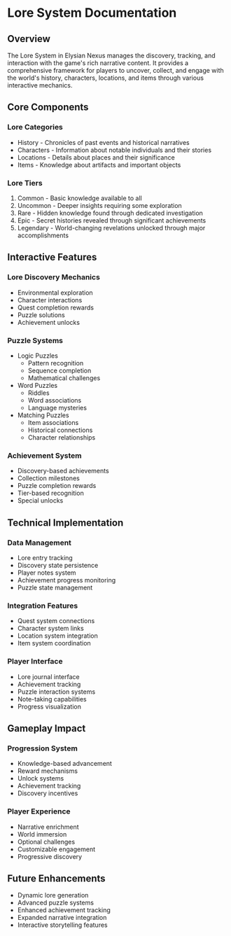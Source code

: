 # Lore System Documentation

## Overview
The Lore System in Elysian Nexus manages the discovery, tracking, and interaction with the game's rich narrative content. It provides a comprehensive framework for players to uncover, collect, and engage with the world's history, characters, locations, and items through various interactive mechanics.

## Core Components

### Lore Categories
- History - Chronicles of past events and historical narratives
- Characters - Information about notable individuals and their stories
- Locations - Details about places and their significance
- Items - Knowledge about artifacts and important objects

### Lore Tiers
1. Common - Basic knowledge available to all
2. Uncommon - Deeper insights requiring some exploration
3. Rare - Hidden knowledge found through dedicated investigation
4. Epic - Secret histories revealed through significant achievements
5. Legendary - World-changing revelations unlocked through major accomplishments

## Interactive Features

### Lore Discovery Mechanics
- Environmental exploration
- Character interactions
- Quest completion rewards
- Puzzle solutions
- Achievement unlocks

### Puzzle Systems
- Logic Puzzles
  - Pattern recognition
  - Sequence completion
  - Mathematical challenges
- Word Puzzles
  - Riddles
  - Word associations
  - Language mysteries
- Matching Puzzles
  - Item associations
  - Historical connections
  - Character relationships

### Achievement System
- Discovery-based achievements
- Collection milestones
- Puzzle completion rewards
- Tier-based recognition
- Special unlocks

## Technical Implementation

### Data Management
- Lore entry tracking
- Discovery state persistence
- Player notes system
- Achievement progress monitoring
- Puzzle state management

### Integration Features
- Quest system connections
- Character system links
- Location system integration
- Item system coordination

### Player Interface
- Lore journal interface
- Achievement tracking
- Puzzle interaction systems
- Note-taking capabilities
- Progress visualization

## Gameplay Impact

### Progression System
- Knowledge-based advancement
- Reward mechanisms
- Unlock systems
- Achievement tracking
- Discovery incentives

### Player Experience
- Narrative enrichment
- World immersion
- Optional challenges
- Customizable engagement
- Progressive discovery

## Future Enhancements
- Dynamic lore generation
- Advanced puzzle systems
- Enhanced achievement tracking
- Expanded narrative integration
- Interactive storytelling features 